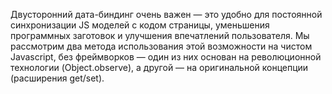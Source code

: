 Двусторонний дата-биндинг очень важен — это удобно для постоянной синхронизации
JS моделей с кодом страницы, уменьшения программных заготовок и улучшения
впечатлений пользователя. Мы рассмотрим два метода использования этой 
возможности на чистом Javascript, без фреймворков — один из них основан на
революционной технологии (Object.observe), а другой — на оригинальной концепции
(расширения get/set). 